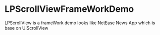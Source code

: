 # LPScrollViewFrameWorkDemo
LPScrollView is a frameWork demo looks like NetEase News App which is base on UIScrollView
